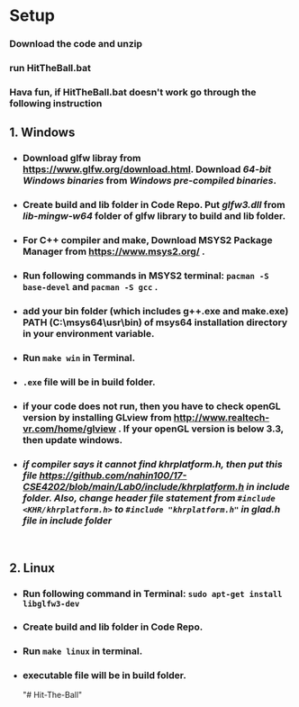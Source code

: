 # Setup

### Download the code and unzip

### run HitTheBall.bat

### Hava fun, if HitTheBall.bat doesn't work go through the following instruction

## 1. Windows

-   ### Download glfw libray from https://www.glfw.org/download.html. Download _64-bit Windows binaries_ from _Windows pre-compiled binaries_.
-   ### Create **build** and **lib** folder in Code Repo. Put _glfw3.dll_ from _lib-mingw-w64_ folder of glfw library to **build** and **lib** folder.
-   ### For C++ compiler and make, Download MSYS2 Package Manager from https://www.msys2.org/ .
-   ### Run following commands in MSYS2 terminal: `pacman -S base-devel` and `pacman -S gcc` .
-   ### add your bin folder (which includes g++.exe and make.exe) PATH (C:\msys64\usr\bin) of msys64 installation directory in your environment variable.
-   ### Run `make win` in Terminal.
-   ### `.exe` file will be in **build** folder.
-   ### if your code does not run, then you have to check openGL version by installing GLview from http://www.realtech-vr.com/home/glview . If your openGL version is below 3.3, then update windows.
-   ### ***if compiler says it cannot find khrplatform.h, then put this file https://github.com/nahin100/17-CSE4202/blob/main/Lab0/include/khrplatform.h in *include* folder. Also, change header file statement from `#include <KHR/khrplatform.h>` to `#include "khrplatform.h"` in *glad.h* file in include folder***

​

## 2. Linux

-   ### Run following command in Terminal: `sudo apt-get install libglfw3-dev`
-   ### Create **build** and **lib** folder in Code Repo.
-   ### Run `make linux` in terminal.
-   ### executable file will be in **build** folder.
    "# Hit-The-Ball"
